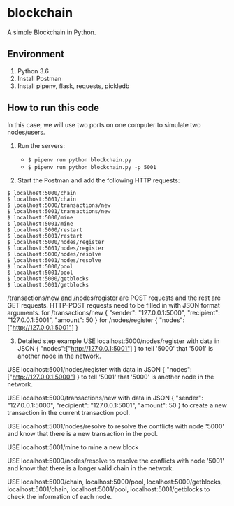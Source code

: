 # blockchain
A simple Blockchain in Python.

## Environment

1. Python 3.6
2. Install Postman
3. Install pipenv, flask, requests, pickledb

## How to run this code

In this case, we will use two ports on one computer to simulate two nodes/users.

1. Run the servers:
	* `$ pipenv run python blockchain.py`
	* `$ pipenv run python blockchain.py -p 5001`
	
2. Start the Postman and add the following HTTP requests:
```
$ localhost:5000/chain
$ localhost:5001/chain
$ localhost:5000/transactions/new
$ localhost:5001/transactions/new
$ localhost:5000/mine
$ localhost:5001/mine
$ localhost:5000/restart
$ localhost:5001/restart
$ localhost:5000/nodes/register
$ localhost:5001/nodes/register
$ localhost:5000/nodes/resolve
$ localhost:5001/nodes/resolve
$ localhost:5000/pool
$ localhost:5001/pool
$ localhost:5000/getblocks
$ localhost:5001/getblocks
```
/transactions/new and /nodes/register are POST requests and the rest are GET requests. HTTP-POST requests need to be filled in with JSON format arguments.
for /transactions/new
{
	"sender": "127.0.0.1:5000",
	"recipient": "127.0.0.1:5001",
	"amount": 50
}
for /nodes/register
{
	"nodes":["http://127.0.0.1:5001"]
}

3. Detailed step example
USE localhost:5000/nodes/register with data in JSON
{
	"nodes":["http://127.0.0.1:5001"]
}
to tell '5000' that '5001' is another node in the network.

USE localhost:5001/nodes/register with data in JSON
{
	"nodes":["http://127.0.0.1:5000"]
}
to tell '5001' that '5000' is another node in the network.

USE localhost:5000/transactions/new with data in JSON
{
	"sender": "127.0.0.1:5000",
	"recipient": "127.0.0.1:5001",
	"amount": 50
}
to create a new transaction in the current transaction pool.

USE localhost:5001/nodes/resolve to resolve the conflicts with node '5000' and know that there is a new transaction in the pool.

USE localhost:5001/mine to mine a new block

USE localhost:5000/nodes/resolve to resolve the conflicts with node '5001' and know that there is a longer valid chain in the network.

USE localhost:5000/chain, localhost:5000/pool, localhost:5000/getblocks, localhost:5001/chain, localhost:5001/pool, localhost:5001/getblocks to check the information of each node.